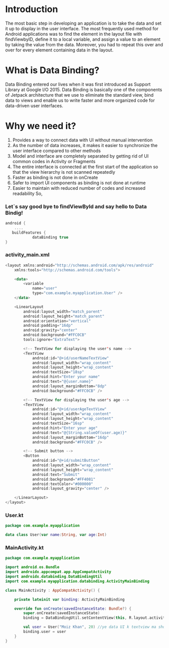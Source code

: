# Introduction
The most basic step in developing an application is to take the data and set it up to display in the user interface. The most frequently used method for Android applications was to find the element in the layout file with findViewbyID, define it to a local variable, and assign a value to an element by taking the value from the data. Moreover, you had to repeat this over and over for every element containing data in the layout.
# What is Data Binding?
Data Binding entered our lives when it was first introduced as Support Library at Google I/O 2015. Data Binding is basically one of the components of Jetpack architecture that we use to eliminate the standard view, bind data to views and enable us to write faster and more organized code for data-driven user interfaces.
# Why we need it?
1. Provides a way to connect data with UI without manual intervention
2. As the number of data increases, it makes it easier to synchronize the user interface compared to other methods
3. Model and interface are completely separated by getting rid of UI common codes in Activity or Fragments
4. The entire interface is connected at the first start of the application so that the view hierarchy is not scanned repeatedly
5. Faster as binding is not done in onCreate
6. Safer to import UI components as binding is not done at runtime
7. Easier to maintain with reduced number of codes and increased readability
So,
### Let`s say good bye to findViewById and say hello to Data Bindig!

```kotlin
android {
    ....
   buildFeatures {
            dataBinding true
}
```

### activity_main.xml
```kotlin
<layout xmlns:android="http://schemas.android.com/apk/res/android"
    xmlns:tools="http://schemas.android.com/tools">

    <data>
        <variable
            name="user"
            type="com.example.myapplication.User" />
    </data>

    <LinearLayout
        android:layout_width="match_parent"
        android:layout_height="match_parent"
        android:orientation="vertical"
        android:padding="16dp"
        android:gravity="center"
        android:background="#FFC0CB"
        tools:ignore="ExtraText">

        <!-- TextView for displaying the user's name -->
        <TextView
            android:id="@+id/userNameTextView"
            android:layout_width="wrap_content"
            android:layout_height="wrap_content"
            android:textSize="18sp"
            android:hint="Enter your name"
            android:text="@{user.name}"
            android:layout_marginBottom="8dp"
            android:background="#FFC0CB" />

        <!-- TextView for displaying the user's age -->
        <TextView
            android:id="@+id/userAgeTextView"
            android:layout_width="wrap_content"
            android:layout_height="wrap_content"
            android:textSize="16sp"
            android:hint="Enter your age"
            android:text="@{String.valueOf(user.age)}"
            android:layout_marginBottom="16dp"
            android:background="#FFC0CB" />

        <!-- Submit button -->
        <Button
            android:id="@+id/submitButton"
            android:layout_width="wrap_content"
            android:layout_height="wrap_content"
            android:text="Submit"
            android:background="#FF4081"
            android:textColor="#000000"
            android:layout_gravity="center" />

    </LinearLayout>
</layout>
```
### User.kt
```kotlin
package com.example.myapplication

data class User(var name:String, var age:Int)
```

### MainActivity.kt
```kotlin
package com.example.myapplication

import android.os.Bundle
import androidx.appcompat.app.AppCompatActivity
import androidx.databinding.DataBindingUtil
import com.example.myapplication.databinding.ActivityMainBinding

class MainActivity : AppCompatActivity() {

    private lateinit var binding: ActivityMainBinding

    override fun onCreate(savedInstanceState: Bundle?) {
        super.onCreate(savedInstanceState)
        binding = DataBindingUtil.setContentView(this, R.layout.activity_main)

        val user = User("Moiz Khan", 20) //ye data UI k textview ma show kray ga
        binding.user = user
    }
}
```
